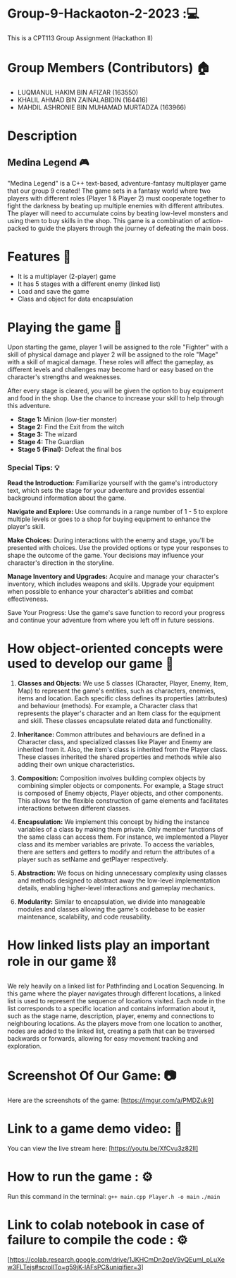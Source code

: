 # Group-9-Hackaoton-2-2023 :💻
This is a CPT113 Group Assignment (Hackathon II) 

# Group Members (Contributors) 🏠
 - LUQMANUL HAKIM BIN AFIZAR (163550)
 - KHALIL AHMAD BIN ZAINALABIDIN (164416)
 - MAHDIL ASHRONIE BIN MUHAMAD MURTADZA (163966)

# Description 
## Medina Legend 🎮
"Medina Legend" is a C++ text-based, adventure-fantasy multiplayer game that our group 9 created! The game sets in a fantasy world where two players with different roles (Player 1 & Player 2) must cooperate together to fight the darkness by beating up multiple enemies with different attributes. The player will need to accumulate coins by beating low-level monsters and using them to buy skills in the shop. This game is a combination of action-packed to guide the players through the journey of defeating the main boss.

# Features 🧰
 - It is a multiplayer (2-player) game
 - It has 5 stages with a different enemy (linked list)
 - Load and save the game 
 - Class and object for data encapsulation
 
# Playing the game 🎲
Upon starting the game, player 1 will be assigned to the role "Fighter" with a skill of physical damage and player 2 will be assigned to the role "Mage" with a skill of magical damage. These roles will affect the gameplay, as different levels and challenges may become hard or easy based on the character's strengths and weaknesses.

After every stage is cleared, you will be given the option to buy equipment and food in the shop. Use the chance to increase your skill to help through this adventure.

 - **Stage 1:** Minion (low-tier monster)
 - **Stage 2:** Find the Exit from the witch
 - **Stage 3:** The wizard 
 - **Stage 4:** The Guardian
 - **Stage 5 (Final):** Defeat the final bos
   

### Special Tips: 💡
**Read the Introduction:** Familiarize yourself with the game's introductory text, which sets the stage for your adventure and provides essential background information about the game.

**Navigate and Explore:** Use commands in a range number of 1 - 5 to explore multiple levels or goes to a shop for buying equipment to enhance the player's skill.

**Make Choices:** During interactions with the enemy and stage, you'll be presented with choices. Use the provided options or type your responses to shape the outcome of the game. Your decisions may influence your character's direction in the storyline.

**Manage Inventory and Upgrades:** Acquire and manage your character's inventory, which includes weapons and skills. Upgrade your equipment when possible to enhance your character's abilities and combat effectiveness.

Save Your Progress: Use the game's save function to record your progress and continue your adventure from where you left off in future sessions.


# How object-oriented concepts were used to develop our game 🔬

1. **Classes and Objects:** We use 5 classes (Character, Player, Enemy, Item, Map) to represent the game's entities, such as characters, enemies, items and location. Each specific class  defines its properties (attributes) and behaviour (methods). For example, a Character class that represents the player's character and an Item class for the equipment and skill. These classes encapsulate related data and functionality.

2. **Inheritance:** Common attributes and behaviours are defined in a Character class, and specialized classes like Player and Enemy are inherited from it. Also, the item's class is inherited from the Player class. These classes inherited the shared properties and methods while also adding their own unique characteristics.

3. **Composition:**  Composition involves building complex objects by combining simpler objects or components. For example, a Stage struct is composed of Enemy objects, Player objects, and other components. This allows for the flexible construction of game elements and facilitates interactions between different classes.

4. **Encapsulation:**  We implement this concept by hiding the instance variables of a class by making them private. Only member functions of the same class can access them. For instance, we implemented a Player class and its member variables are private. To access the variables, there are setters and getters to modify and return the attributes of a player such as setName and getPlayer respectively.

5. **Abstraction:** We focus on hiding unnecessary complexity using  classes and methods designed to abstract away the low-level implementation details, enabling higher-level interactions and gameplay mechanics.

6. **Modularity:**  Similar to encapsulation, we  divide into manageable modules and classes allowing the game's codebase to be easier maintenance, scalability, and code reusability.

# How linked lists play an important role in our game ⛓️

We rely heavily on a linked list for Pathfinding and Location Sequencing. 
In this game where the player navigates through different locations, a linked list is used to represent the sequence of locations visited. Each node in the list corresponds to a specific location and contains information about it, such as the stage name, description, player,  enemy  and connections to neighbouring locations. As the players move from one location to another, nodes are added to the linked list, creating a path that can be traversed backwards or forwards, allowing for easy movement tracking and exploration. 

# Screenshot Of Our Game: 📷
Here are the screenshots of the game: [https://imgur.com/a/PMDZuk9]

# Link to a game demo video: 🎥

You can view the live stream here: [https://youtu.be/XfCvu3z82II]

# How to run the game : ⚙️
Run this command in the terminal:
`g++ main.cpp Player.h -o main`
`./main`

# Link to colab notebook in case of failure to compile the code : ⚙️
[https://colab.research.google.com/drive/1JKHCmDn2qeV9vQEuml_pLuXew3FLTejs#scrollTo=g59jK-lAFsPC&uniqifier=3]
